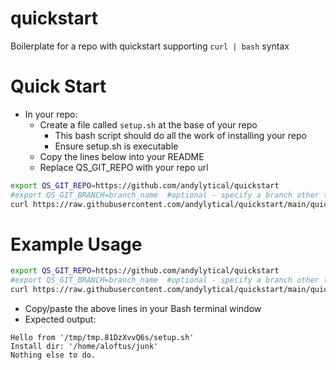 # quickstart
Boilerplate for a repo with quickstart supporting `curl | bash` syntax

# Quick Start
- In your repo:
  - Create a file called `setup.sh` at the base of your repo
    - This bash script should do all the work of installing your repo
    - Ensure setup.sh is executable
  - Copy the lines below into your README
  - Replace QS_GIT_REPO with your repo url
```bash
export QS_GIT_REPO=https://github.com/andylytical/quickstart
#export QS_GIT_BRANCH=branch_name  #optional - specify a branch other than main
curl https://raw.githubusercontent.com/andylytical/quickstart/main/quickstart.sh | bash
```

# Example Usage
```bash
export QS_GIT_REPO=https://github.com/andylytical/quickstart
#export QS_GIT_BRANCH=branch_name  #optional - specify a branch other than main
curl https://raw.githubusercontent.com/andylytical/quickstart/main/quickstart.sh | bash
```
- Copy/paste the above lines in your Bash terminal window
- Expected output:
```
Hello from '/tmp/tmp.81DzXvvQ6s/setup.sh'
Install dir: '/home/aloftus/junk'
Nothing else to do.
```
